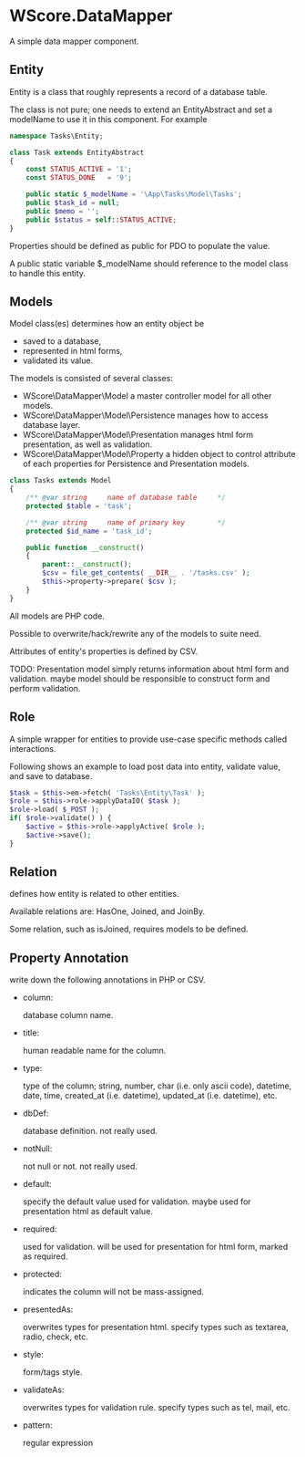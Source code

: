 WScore.DataMapper
=================

A simple data mapper component. 

Entity
------

Entity is a class that roughly represents a record of a database table. 

The class is not pure; one needs to extend an EntityAbstract and set a modelName 
to use it in this component. For example

```php
namespace Tasks\Entity;

class Task extends EntityAbstract
{
    const STATUS_ACTIVE = '1';
    const STATUS_DONE   = '9';

    public static $_modelName = '\App\Tasks\Model\Tasks';
    public $task_id = null;
    public $memo = '';
    public $status = self::STATUS_ACTIVE;
}
```

Properties should be defined as public for PDO to populate the value. 

A public static variable $_modelName should reference to the model class to handle this entity. 

Models
------

Model class(es) determines how an entity object be  
-    saved to a database, 
-    represented in html forms,
-    validated its value. 

The models is consisted of several classes: 

*   WScore\DataMapper\Model
    a master controller model for all other models. 
*   WScore\DataMapper\Model\Persistence
    manages how to access database layer. 
*   WScore\DataMapper\Model\Presentation
    manages html form presentation, as well as validation. 
*   WScore\DataMapper\Model\Property 
    a hidden object to control attribute of each properties for Persistence and Presentation models. 

```php
class Tasks extends Model
{
    /** @var string     name of database table     */
    protected $table = 'task';

    /** @var string     name of primary key        */
    protected $id_name = 'task_id';

    public function __construct()
    {
        parent::__construct();
        $csv = file_get_contents( __DIR__ . '/tasks.csv' );
        $this->property->prepare( $csv );
    }
}
```

All models are PHP code. 

Possible to overwrite/hack/rewrite any of the models to suite need. 

Attributes of entity's properties is defined by CSV. 

TODO: Presentation model simply returns information about html form and validation. 
      maybe model should be responsible to construct form and perform validation. 


Role
----

A simple wrapper for entities to provide use-case specific methods called interactions. 

Following shows an example to load post data into entity, validate value, and save to database. 

```php
$task = $this->em->fetch( 'Tasks\Entity\Task' );
$role = $this->role->applyDataIO( $task );
$role->load( $_POST );
if( $role->validate() ) {
    $active = $this->role->applyActive( $role );
    $active->save();
}
```

Relation
--------

defines how entity is related to other entities. 

Available relations are: HasOne, Joined, and JoinBy. 

Some relation, such as isJoined, requires models to be defined. 


Property Annotation
-------------------

write down the following annotations in PHP or CSV. 

*   column:

    database column name. 

*   title:

    human readable name for the column. 

*   type:
    
    type of the column; string, number, char (i.e. only ascii code), datetime, date, time, 
    created_at (i.e. datetime), updated_at (i.e. datetime), etc. 

*   dbDef:
    
    database definition. not really used. 

*   notNull:
    
    not null or not. not really used. 

*   default:
    
    specify the default value used for validation. 
    maybe used for presentation html as default value. 

*   required:

    used for validation. will be used for presentation for html form, marked as required. 

*   protected:

    indicates the column will not be mass-assigned. 


*   presentedAs:

    overwrites types for presentation html. 
    specify types such as textarea, radio, check, etc.

*   style:
    
    form/tags style.

*   validateAs:
    
    overwrites types for validation rule. 
    specify types such as tel, mail, etc. 

*   pattern:
    
    regular expression


